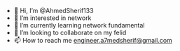 - 👋 Hi, I’m @AhmedSherif133
- 👀 I’m interested in network 
- 🌱 I’m currently learning network fundamental 
- 💞️ I’m looking to collaborate on my felid 
- 📫 How to reach me engineer.a7medsherif@gmail.com
<!---
AhmedSherif133/AhmedSherif133 is a ✨ special ✨ repository because its `README.md` (this file) appears on your GitHub profile.
You can click the Preview link to take a look at your changes.
--->
